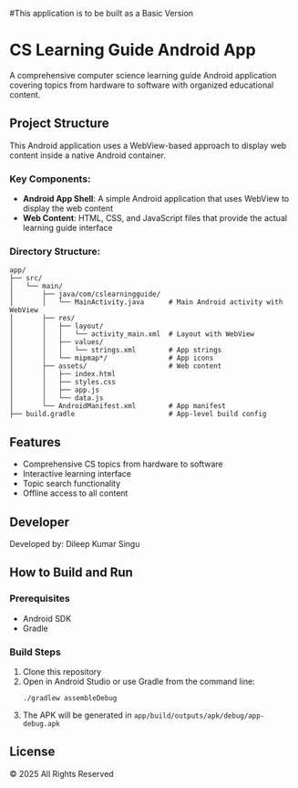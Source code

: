 #This application is to be built as a Basic Version
# CS Learning Guide Android App

A comprehensive computer science learning guide Android application covering topics from hardware to software with organized educational content.

## Project Structure

This Android application uses a WebView-based approach to display web content inside a native Android container.

### Key Components:

- **Android App Shell**: A simple Android application that uses WebView to display the web content
- **Web Content**: HTML, CSS, and JavaScript files that provide the actual learning guide interface

### Directory Structure:

```
app/
├── src/
│   └── main/
│       ├── java/com/cslearningguide/
│       │   └── MainActivity.java      # Main Android activity with WebView
│       ├── res/
│       │   ├── layout/
│       │   │   └── activity_main.xml  # Layout with WebView
│       │   ├── values/
│       │   │   └── strings.xml        # App strings
│       │   └── mipmap*/               # App icons
│       ├── assets/                    # Web content
│       │   ├── index.html
│       │   ├── styles.css
│       │   ├── app.js
│       │   └── data.js
│       └── AndroidManifest.xml        # App manifest
├── build.gradle                       # App-level build config
```

## Features

- Comprehensive CS topics from hardware to software
- Interactive learning interface
- Topic search functionality
- Offline access to all content

## Developer

Developed by: Dileep Kumar Singu

## How to Build and Run

### Prerequisites

- Android SDK
- Gradle

### Build Steps

1. Clone this repository
2. Open in Android Studio or use Gradle from the command line:
   ```
   ./gradlew assembleDebug
   ```
3. The APK will be generated in `app/build/outputs/apk/debug/app-debug.apk`

## License

© 2025 All Rights Reserved
